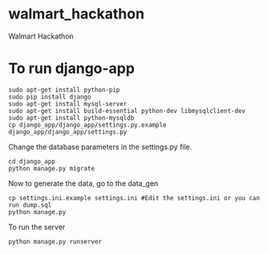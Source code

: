 # walmart_hackathon
Walmart Hackathon

# To run django-app
```
sudo apt-get install python-pip
sudo pip install django
sudo apt-get install mysql-server
sudo apt-get install build-essential python-dev libmysqlclient-dev
sudo apt-get install python-mysqldb
cp django_app/django_app/settings.py.example django_app/django_app/settings.py
```
  Change the database parameters in the settings.py file.
```
cd django_app
python manage.py migrate
```
  Now to generate the data, go to the data_gen
```
cp settings.ini.example settings.ini #Edit the settings.ini or you can run dump.sql
python manage.py
```
  To run the server
```
python manage.py runserver
```

